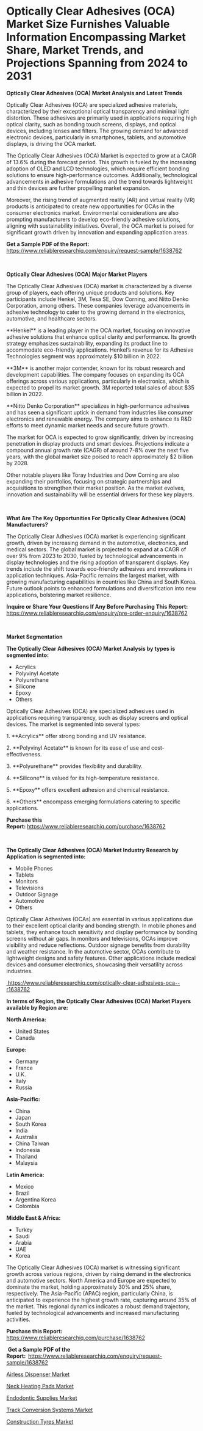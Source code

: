 <p><h1>Optically Clear Adhesives (OCA) Market Size Furnishes Valuable Information Encompassing Market Share, Market Trends, and Projections Spanning from 2024 to 2031</h1></p><p><strong>Optically Clear Adhesives (OCA) Market Analysis and Latest Trends</strong></p>
<p><p>Optically Clear Adhesives (OCA) are specialized adhesive materials, characterized by their exceptional optical transparency and minimal light distortion. These adhesives are primarily used in applications requiring high optical clarity, such as bonding touch screens, displays, and optical devices, including lenses and filters. The growing demand for advanced electronic devices, particularly in smartphones, tablets, and automotive displays, is driving the OCA market.</p><p>The Optically Clear Adhesives (OCA) Market is expected to grow at a CAGR of 13.6% during the forecast period. This growth is fueled by the increasing adoption of OLED and LCD technologies, which require efficient bonding solutions to ensure high-performance outcomes. Additionally, technological advancements in adhesive formulations and the trend towards lightweight and thin devices are further propelling market expansion. </p><p>Moreover, the rising trend of augmented reality (AR) and virtual reality (VR) products is anticipated to create new opportunities for OCAs in the consumer electronics market. Environmental considerations are also prompting manufacturers to develop eco-friendly adhesive solutions, aligning with sustainability initiatives. Overall, the OCA market is poised for significant growth driven by innovation and expanding application areas.</p></p>
<p><strong>Get a Sample PDF of the Report:&nbsp;</strong> <a href="https://www.reliableresearchiq.com/enquiry/request-sample/1638762?utm_campaign=1088&utm_medium=2&utm_source=Github&utm_content=ia&utm_term=25092024&utm_id=optically-clear-adhesives-oca">https://www.reliableresearchiq.com/enquiry/request-sample/1638762</a></p>
<p>&nbsp;</p>
<p><strong>Optically Clear Adhesives (OCA) Major Market Players</strong></p>
<p><p>The Optically Clear Adhesives (OCA) market is characterized by a diverse group of players, each offering unique products and solutions. Key participants include Henkel, 3M, Tesa SE, Dow Corning, and Nitto Denko Corporation, among others. These companies leverage advancements in adhesive technology to cater to the growing demand in the electronics, automotive, and healthcare sectors.</p><p>**Henkel** is a leading player in the OCA market, focusing on innovative adhesive solutions that enhance optical clarity and performance. Its growth strategy emphasizes sustainability, expanding its product line to accommodate eco-friendly applications. Henkel’s revenue for its Adhesive Technologies segment was approximately $10 billion in 2022.</p><p>**3M** is another major contender, known for its robust research and development capabilities. The company focuses on expanding its OCA offerings across various applications, particularly in electronics, which is expected to propel its market growth. 3M reported total sales of about $35 billion in 2022.</p><p>**Nitto Denko Corporation** specializes in high-performance adhesives and has seen a significant uptick in demand from industries like consumer electronics and renewable energy. The company aims to enhance its R&D efforts to meet dynamic market needs and secure future growth.</p><p>The market for OCA is expected to grow significantly, driven by increasing penetration in display products and smart devices. Projections indicate a compound annual growth rate (CAGR) of around 7-8% over the next five years, with the global market size poised to reach approximately $2 billion by 2028. </p><p>Other notable players like Toray Industries and Dow Corning are also expanding their portfolios, focusing on strategic partnerships and acquisitions to strengthen their market position. As the market evolves, innovation and sustainability will be essential drivers for these key players.</p></p>
<p>&nbsp;</p>
<p><strong>What Are The Key Opportunities For Optically Clear Adhesives (OCA) Manufacturers?</strong></p>
<p><p>The Optically Clear Adhesives (OCA) market is experiencing significant growth, driven by increasing demand in the automotive, electronics, and medical sectors. The global market is projected to expand at a CAGR of over 9% from 2023 to 2030, fueled by technological advancements in display technologies and the rising adoption of transparent displays. Key trends include the shift towards eco-friendly adhesives and innovations in application techniques. Asia-Pacific remains the largest market, with growing manufacturing capabilities in countries like China and South Korea. Future outlook points to enhanced formulations and diversification into new applications, bolstering market resilience.</p></p>
<p><strong>Inquire or Share Your Questions If Any Before Purchasing This Report:</strong> <a href="https://www.reliableresearchiq.com/enquiry/pre-order-enquiry/1638762?utm_campaign=1088&utm_medium=2&utm_source=Github&utm_content=ia&utm_term=25092024&utm_id=optically-clear-adhesives-oca">https://www.reliableresearchiq.com/enquiry/pre-order-enquiry/1638762</a></p>
<p>&nbsp;</p>
<p><strong>Market Segmentation</strong></p>
<p><strong>The Optically Clear Adhesives (OCA) Market Analysis by types is segmented into:</strong></p>
<p><ul><li>Acrylics</li><li>Polyvinyl Acetate</li><li>Polyurethane</li><li>Silicone</li><li>Epoxy</li><li>Others</li></ul></p>
<p><p>Optically Clear Adhesives (OCA) are specialized adhesives used in applications requiring transparency, such as display screens and optical devices. The market is segmented into several types: </p><p>1. **Acrylics** offer strong bonding and UV resistance.</p><p>2. **Polyvinyl Acetate** is known for its ease of use and cost-effectiveness.</p><p>3. **Polyurethane** provides flexibility and durability.</p><p>4. **Silicone** is valued for its high-temperature resistance.</p><p>5. **Epoxy** offers excellent adhesion and chemical resistance. </p><p>6. **Others** encompass emerging formulations catering to specific applications.</p></p>
<p><strong>Purchase this Report:&nbsp;</strong><a href="https://www.reliableresearchiq.com/purchase/1638762?utm_campaign=1088&utm_medium=2&utm_source=Github&utm_content=ia&utm_term=25092024&utm_id=optically-clear-adhesives-oca">https://www.reliableresearchiq.com/purchase/1638762</a></p>
<p>&nbsp;</p>
<p><strong>The Optically Clear Adhesives (OCA) Market Industry Research by Application is segmented into:</strong></p>
<p><ul><li>Mobile Phones</li><li>Tablets</li><li>Monitors</li><li>Televisions</li><li>Outdoor Signage</li><li>Automotive</li><li>Others</li></ul></p>
<p><p>Optically Clear Adhesives (OCAs) are essential in various applications due to their excellent optical clarity and bonding strength. In mobile phones and tablets, they enhance touch sensitivity and display performance by bonding screens without air gaps. In monitors and televisions, OCAs improve visibility and reduce reflections. Outdoor signage benefits from durability and weather resistance. In the automotive sector, OCAs contribute to lightweight designs and safety features. Other applications include medical devices and consumer electronics, showcasing their versatility across industries.</p></p>
<p><a href="https://www.reliableresearchiq.com/optically-clear-adhesives-oca--r1638762?utm_campaign=1088&utm_medium=2&utm_source=Github&utm_content=ia&utm_term=25092024&utm_id=optically-clear-adhesives-oca">&nbsp;https://www.reliableresearchiq.com/optically-clear-adhesives-oca--r1638762</a></p>
<p><strong>In terms of Region, the Optically Clear Adhesives (OCA) Market Players available by Region are:</strong></p>
<p>
    <p> <strong> North America: </strong>
        <ul>
            <li>United States</li>
            <li>Canada</li>
        </ul>
        </p> 
    <p> <strong> Europe: </strong>
        <ul>
            <li>Germany</li>
            <li>France</li>
            <li>U.K.</li>
            <li>Italy</li>
            <li>Russia</li>
        </ul>
        </p> 
    <p> <strong> Asia-Pacific: </strong>
        <ul>
            <li>China</li>
            <li>Japan</li>
            <li>South Korea</li>
            <li>India</li>
            <li>Australia</li>
            <li>China Taiwan</li>
            <li>Indonesia</li>
            <li>Thailand</li>
            <li>Malaysia</li>
        </ul>
        </p> 
    <p> <strong> Latin America: </strong>
        <ul>
            <li>Mexico</li>
            <li>Brazil</li>
            <li>Argentina Korea</li>
            <li>Colombia</li>
        </ul>
        </p> 
    <p> <strong> Middle East & Africa: </strong>
        <ul>
            <li>Turkey</li>
            <li>Saudi</li>
            <li>Arabia</li>
            <li>UAE</li>
            <li>Korea</li>
        </ul>
    </p>
    </p>
<p><p>The Optically Clear Adhesives (OCA) market is witnessing significant growth across various regions, driven by rising demand in the electronics and automotive sectors. North America and Europe are expected to dominate the market, holding approximately 30% and 25% share, respectively. The Asia-Pacific (APAC) region, particularly China, is anticipated to experience the highest growth rate, capturing around 35% of the market. This regional dynamics indicates a robust demand trajectory, fueled by technological advancements and increased manufacturing activities.</p></p>
<p><strong>Purchase this Report: </strong><a href="https://www.reliableresearchiq.com/purchase/1638762?utm_campaign=1088&utm_medium=2&utm_source=Github&utm_content=ia&utm_term=25092024&utm_id=optically-clear-adhesives-oca">https://www.reliableresearchiq.com/purchase/1638762</a></p>
<p>&nbsp;<strong>Get a Sample PDF of the Report:&nbsp;&nbsp;</strong><a href="https://www.reliableresearchiq.com/enquiry/request-sample/1638762?utm_campaign=1088&utm_medium=2&utm_source=Github&utm_content=ia&utm_term=25092024&utm_id=optically-clear-adhesives-oca">https://www.reliableresearchiq.com/enquiry/request-sample/1638762</a></p>
<p><strong></strong></p>
<p><p><a href="https://issuu.com/reportprime-2/docs/airless-dispenser-market-size-2030._9c92d106af4121?utm_campaign=1088&utm_medium=2&utm_source=Github&utm_content=ia&utm_term=25092024&utm_id=optically-clear-adhesives-oca">Airless Dispenser Market</a></p><p><a href="https://issuu.com/reportprime-2/docs/neck-heating-pads-market-size-2030._8a3055d0832664?utm_campaign=1088&utm_medium=2&utm_source=Github&utm_content=ia&utm_term=25092024&utm_id=optically-clear-adhesives-oca">Neck Heating Pads Market</a></p><p><a href="https://www.linkedin.com/pulse/global-market-pulse-trends-growth-analysis-endodontic-6r5cc?trackingId=GwSO4%2BMeRhi1fvop0kX6AQ%3D%3D&utm_campaign=1088&utm_medium=2&utm_source=Github&utm_content=ia&utm_term=25092024&utm_id=optically-clear-adhesives-oca">Endodontic Supplies Market</a></p><p><a href="https://medium.com/@sabbirhadi652/track-conversion-systems-market-size-share-trends-analysis-report-by-end-use-47260fa060f0?postPublishedType=repub&utm_campaign=1088&utm_medium=2&utm_source=Github&utm_content=ia&utm_term=25092024&utm_id=optically-clear-adhesives-oca">Track Conversion Systems Market</a></p><p><a href="https://medium.com/@robtwilcox33/construction-tyres-market-growth-market-segmentation-and-regional-analysis-global-forecast-2031-1a9edcfa1424?utm_campaign=1088&utm_medium=2&utm_source=Github&utm_content=ia&utm_term=25092024&utm_id=optically-clear-adhesives-oca">Construction Tyres Market</a></p></p>